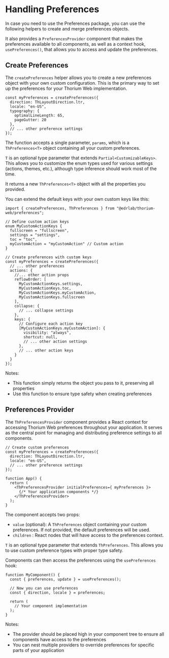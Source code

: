 # Handling Preferences

In case you need to use the Preferences package, you can use the following helpers to create and merge preferences objects.

It also provides a `PreferencesProvider` component that makes the preferences available to all components, as well as a context hook, `usePreferences()`, that allows you to access and update the preferences.

## Create Preferences

The `createPreferences` helper allows you to create a new preferences object with your own custom configuration. This is the primary way to set up the preferences for your Thorium Web implementation.

```
const myPreferences = createPreferences({
  direction: ThLayoutDirection.ltr,
  locale: "en-US",
  typography: {
    optimalLineLength: 65,
    pageGutter: 20
  },
  // ... other preference settings
});
```

The function accepts a single parameter, `params`, which is a `ThPreferences<T>` object containing all your custom preferences.

`T` is an optional type parameter that extends `Partial<CustomizableKeys>`. This allows you to customize the enum types used for various settings (actions, themes, etc.), although type inference should work most of the time.

It returns a new `ThPreferences<T>` object with all the properties you provided.

You can extend the default keys with your own custom keys like this:

```
import { createPreferences, ThPreferences } from "@edrlab/thorium-web/preferences";

// Define custom action keys
enum MyCustomActionKeys {
  fullscreen = "fullscreen",
  settings = "settings",
  toc = "toc",
  myCustomAction = "myCustomAction" // Custom action
}

// Create preferences with custom keys
const myPreferences = createPreferences({
  // ... other preferences
  actions: {
    //... other action props
    reflowOrder: [
      MyCustomActionKeys.settings,
      MyCustomActionKeys.toc,
      MyCustomActionKeys.myCustomAction,
      MyCustomActionKeys.fullscreen
    ],
    collapse: {
      // ... collapse settings
    },
    keys: {
      // Configure each action key
      [MyCustomActionKeys.myCustomAction]: {
        visibility: "always",
        shortcut: null,
        // ... other action settings
      },
      // ... other action keys
    }
  }
});
```

Notes: 

- This function simply returns the object you pass to it, preserving all properties
- Use this function to ensure type safety when creating preferences

## Preferences Provider

The `ThPreferencesProvider` component provides a React context for accessing Thorium Web preferences throughout your application. It serves as the central point for managing and distributing preference settings to all components.

```
// Create custom preferences
const myPreferences = createPreferences({
  direction: ThLayoutDirection.ltr,
  locale: "en-US",
  // ... other preference settings
});

function App() {
  return (
    <ThPreferencesProvider initialPreferences={ myPreferences }>
      {/* Your application components */}
    </ThPreferencesProvider>
  );
}
```

The component accepts two props:

- `value` (optional): A `ThPreferences` object containing your custom preferences. If not provided, the default preferences will be used.
- `children` : React nodes that will have access to the preferences context.

`T` is an optional type parameter that extends `ThPreferences`. This allows you to use custom preference types with proper type safety.

Components can then access the preferences using the `usePreferences` hook:

```
function MyComponent() {
  const { preferences, update } = usePreferences();
  
  // Now you can use preferences
  const { direction, locale } = preferences;
  
  return (
    // Your component implementation
  );
}
```

Notes: 

- The provider should be placed high in your component tree to ensure all components have access to the preferences
- You can nest multiple providers to override preferences for specific parts of your application